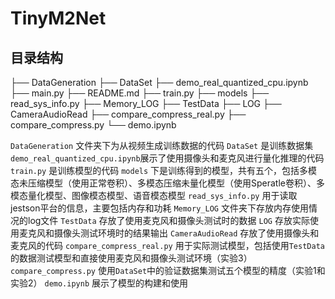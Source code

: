 # TinyM2Net
## 目录结构
├── DataGeneration
├── DataSet
├── demo_real_quantized_cpu.ipynb
├── main.py
├── README.md
├── train.py
├── models
├── read_sys_info.py
├── Memory_LOG
├── TestData
├── LOG
├── CameraAudioRead
├── compare_compress_real.py
├── compare_compress.py
└── demo.ipynb

`DataGeneration` 文件夹下为从视频生成训练数据的代码
`DataSet` 是训练数据集
`demo_real_quantized_cpu.ipynb`展示了使用摄像头和麦克风进行量化推理的代码
`train.py` 是训练模型的代码
`models` 下是训练得到的模型，共有五个，包括多模态未压缩模型（使用正常卷积）、多模态压缩未量化模型（使用Speratle卷积）、多模态量化模型、图像模态模型、语音模态模型
`read_sys_info.py` 用于读取jestson平台的信息，主要包括内存和功耗
`Memory_LOG` 文件夹下存放内存使用情况的log文件
`TestData` 存放了使用麦克风和摄像头测试时的数据
`LOG` 存放实际使用麦克风和摄像头测试环境时的结果输出
`CameraAudioRead` 存放了使用摄像头和麦克风的代码
`compare_compress_real.py` 用于实际测试模型，包括使用`TestData`的数据测试模型和直接使用麦克风和摄像头测试环境（实验3）
`compare_compress.py` 使用`DataSet`中的验证数据集测试五个模型的精度（实验1和实验2）
`demo.ipynb` 展示了模型的构建和使用

